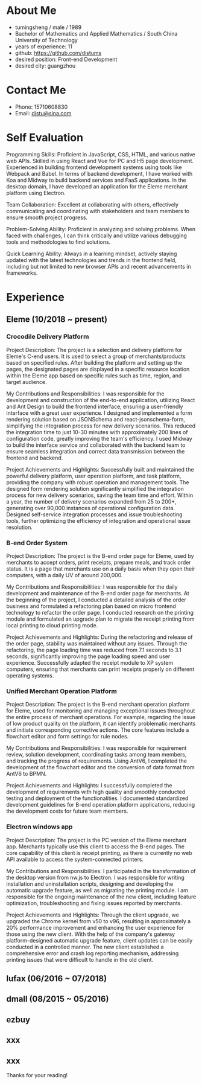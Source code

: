 # About Me
- tumingsheng / male / 1989
- Bachelor of Mathematics and Applied Mathematics / South China University of Technology
- years of experience: 11
- github: https://github.com/distums
- desired position: Front-end Development
- desired city: guangzhou
# Contact Me
- Phone: 15710608830
- Email: distu@sina.com
# Self Evaluation
Programming Skills: Proficient in JavaScript, CSS, HTML, and various native web APIs. Skilled in using React and Vue for PC and H5 page development. Experienced in building frontend development systems using tools like Webpack and Babel. In terms of backend development, I have worked with Koa and Midway to build backend services and FaaS applications. In the desktop domain, I have developed an application for the Eleme merchant platform using Electron.

Team Collaboration: Excellent at collaborating with others, effectively communicating and coordinating with stakeholders and team members to ensure smooth project progress.

Problem-Solving Ability: Proficient in analyzing and solving problems. When faced with challenges, I can think critically and utilize various debugging tools and methodologies to find solutions.

Quick Learning Ability: Always in a learning mindset, actively staying updated with the latest technologies and trends in the frontend field, including but not limited to new browser APIs and recent advancements in frameworks.
# Experience
## Eleme (10/2018 ~ present)
### Crocodile Delivery Platform
Project Description:
The project is a selection and delivery platform for Eleme's C-end users. It is used to select a group of merchants/products based on specified rules. After building the platform and setting up the pages, the designated pages are displayed in a specific resource location within the Eleme app based on specific rules such as time, region, and target audience.

My Contributions and Responsibilities:
I was responsible for the development and construction of the end-to-end application, utilizing React and Ant Design to build the frontend interface, ensuring a user-friendly interface with a great user experience.
I designed and implemented a form rendering solution based on JSONSchema and react-jsonschema-form, simplifying the integration process for new delivery scenarios. This reduced the integration time to just 10-30 minutes with approximately 200 lines of configuration code, greatly improving the team's efficiency.
I used Midway to build the interface service and collaborated with the backend team to ensure seamless integration and correct data transmission between the frontend and backend.

Project Achievements and Highlights:
Successfully built and maintained the powerful delivery platform, user operation platform, and task platform, providing the company with robust operation and management tools.
The designed form rendering solution significantly simplified the integration process for new delivery scenarios, saving the team time and effort. Within a year, the number of delivery scenarios expanded from 25 to 200+, generating over 90,000 instances of operational configuration data.
Designed self-service integration processes and issue troubleshooting tools, further optimizing the efficiency of integration and operational issue resolution.
### B-end Order System
Project Description:
The project is the B-end order page for Eleme, used by merchants to accept orders, print receipts, prepare meals, and track order status. It is a page that merchants use on a daily basis when they open their computers, with a daily UV of around 200,000.

My Contributions and Responsibilities:
I was responsible for the daily development and maintenance of the B-end order page for merchants.
At the beginning of the project, I conducted a detailed analysis of the order business and formulated a refactoring plan based on micro frontend technology to refactor the order page.
I conducted research on the printing module and formulated an upgrade plan to migrate the receipt printing from local printing to cloud printing mode.

Project Achievements and Highlights:
During the refactoring and release of the order page, stability was maintained without any issues.
Through the refactoring, the page loading time was reduced from 7.1 seconds to 3.1 seconds, significantly improving the page loading speed and user experience.
Successfully adapted the receipt module to XP system computers, ensuring that merchants can print receipts properly on different operating systems.
### Unified Merchant Operation Platform
Project Description:
The project is the B-end merchant operation platform for Eleme, used for monitoring and managing exceptional issues throughout the entire process of merchant operations. For example, regarding the issue of low product quality on the platform, it can identify problematic merchants and initiate corresponding corrective actions. The core features include a flowchart editor and form settings for rule nodes.

My Contributions and Responsibilities:
I was responsible for requirement review, solution development, coordinating tasks among team members, and tracking the progress of requirements.
Using AntV6, I completed the development of the flowchart editor and the conversion of data format from AntV6 to BPMN.

Project Achievements and Highlights:
I successfully completed the development of requirements with high quality and smoothly conducted testing and deployment of the functionalities.
I documented standardized development guidelines for B-end operation platform applications, reducing the development costs for future team members.
### Electron windows app
Project Description:
The project is the PC version of the Eleme merchant app. Merchants typically use this client to access the B-end pages. The core capability of this client is receipt printing, as there is currently no web API available to access the system-connected printers.

My Contributions and Responsibilities:
I participated in the transformation of the desktop version from nw.js to Electron. I was responsible for writing installation and uninstallation scripts, designing and developing the automatic upgrade feature, as well as migrating the printing module.
I am responsible for the ongoing maintenance of the new client, including feature optimization, troubleshooting and fixing issues reported by merchants.

Project Achievements and Highlights:
Through the client upgrade, we upgraded the Chrome kernel from v50 to v96, resulting in approximately a 20% performance improvement and enhancing the user experience for those using the new client.
With the help of the company's gateway platform-designed automatic upgrade feature, client updates can be easily conducted in a controlled manner.
The new client established a comprehensive error and crash log reporting mechanism, addressing printing issues that were difficult to handle in the old client.
## lufax (06/2016 ~ 07/2018)
## dmall (08/2015 ~ 05/2016)
## ezbuy
## xxx
## xxx

Thanks for your reading!
